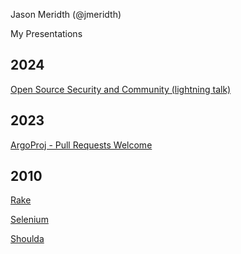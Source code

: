 Jason Meridth (@jmeridth)

My Presentations

## 2024

[Open Source Security and Community (lightning talk)](open_source_security_and_community/open_source_security_and_community2024.pdf)

## 2023

[ArgoProj - Pull Requests Welcome](argoproj_pull_requests_welcome/PullRequestsWelcomeArgoCon2023.pdf)

## 2010

[Rake](rake/intro/Rake_AlamoCoders_May_09.pdf)

[Selenium](selenium/selenium.key)

[Shoulda](shoulda/intro/shoulda_mocha.pdf)
